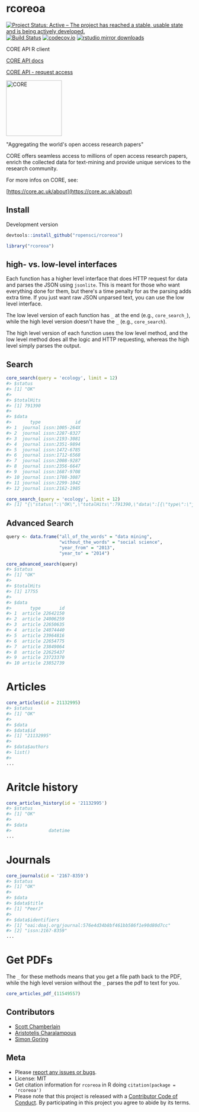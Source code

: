 rcoreoa
=======



[![Project Status: Active – The project has reached a stable, usable state and is being actively developed.](http://www.repostatus.org/badges/latest/active.svg)](http://www.repostatus.org/#active)
[![Build Status](https://travis-ci.org/ropensci/rcoreoa.svg?branch=master)](https://travis-ci.org/ropensci/rcoreoa)
[![codecov.io](https://codecov.io/github/ropensci/rcoreoa/coverage.svg?branch=master)](https://codecov.io/github/ropensci/rcoreoa?branch=master)
[![rstudio mirror downloads](https://cranlogs.r-pkg.org/badges/rcoreoa)](https://github.com/metacran/cranlogs.app)


CORE API R client

[CORE API docs](https://core.ac.uk/docs/)

[CORE API - request access](https://core.ac.uk/api-keys/register)

<a href="https://core.ac.uk">
<img src="https://core.ac.uk/resources/corelogo_hires.png" width="150"
alt="CORE">
</a>

"Aggregating the world's open access research papers"

CORE offers seamless access to millions of open access research papers, enrich
the collected data for text-mining and provide unique services to the research
community.

For more infos on CORE, see:

[https://core.ac.uk/about](https://core.ac.uk/about)

## Install

Development version


```r
devtools::install_github("ropensci/rcoreoa")
```


```r
library("rcoreoa")
```

## high- vs. low-level interfaces

Each function has a higher level interface that does HTTP request for data and parses
the JSON using `jsonlite`. This is meant for those who want everything done for them,
but there's a time penalty for as the parsing adds extra time. If you just want raw JSON
unparsed text, you can use the low level interface.

The low level version of each function has `_` at the end (e.g., `core_search_`), while the
high level version doesn't have the `_` (e.g., `core_search`).

The high level version of each function uses the low level method, and the low level method
does all the logic and HTTP requesting, whereas the high level simply parses the output.

## Search


```r
core_search(query = 'ecology', limit = 12)
#> $status
#> [1] "OK"
#>
#> $totalHits
#> [1] 791390
#>
#> $data
#>       type             id
#> 1  journal issn:1005-264X
#> 2  journal issn:2287-8327
#> 3  journal issn:2193-3081
#> 4  journal issn:2351-9894
#> 5  journal issn:1472-6785
#> 6  journal issn:1712-6568
#> 7  journal issn:2008-9287
#> 8  journal issn:2356-6647
#> 9  journal issn:1687-9708
#> 10 journal issn:1708-3087
#> 11 journal issn:2299-1042
#> 12 journal issn:2162-1985
```


```r
core_search_(query = 'ecology', limit = 12)
#> [1] "{\"status\":\"OK\",\"totalHits\":791390,\"data\":[{\"type\":\"journal\",\"id\":\"issn:1005-264X\"},{\"type\":\"journal\",\"id\":\"issn:2287-8327\"},{\"type\":\"journal\",\"id\":\"issn:2193-3081\"},{\"type\":\"journal\",\"id\":\"issn:2351-9894\"},{\"type\":\"journal\",\"id\":\"issn:1472-6785\"},{\"type\":\"journal\",\"id\":\"issn:1712-6568\"},{\"type\":\"journal\",\"id\":\"issn:2008-9287\"},{\"type\":\"journal\",\"id\":\"issn:2356-6647\"},{\"type\":\"journal\",\"id\":\"issn:1687-9708\"},{\"type\":\"journal\",\"id\":\"issn:1708-3087\"},{\"type\":\"journal\",\"id\":\"issn:2299-1042\"},{\"type\":\"journal\",\"id\":\"issn:2162-1985\"}]}"
```

## Advanced Search


```r
query <- data.frame("all_of_the_words" = "data mining",
                    "without_the_words" = "social science",
                    "year_from" = "2013",
                    "year_to" = "2014")

core_advanced_search(query)
#> $status
#> [1] "OK"
#>
#> $totalHits
#> [1] 17755
#>
#> $data
#>       type       id
#> 1  article 22642150
#> 2  article 24006259
#> 3  article 22650635
#> 4  article 24074440
#> 5  article 23964816
#> 6  article 22654775
#> 7  article 23849064
#> 8  article 22625437
#> 9  article 23723370
#> 10 article 23852739
```

# Articles


```r
core_articles(id = 21132995)
#> $status
#> [1] "OK"
#>
#> $data
#> $data$id
#> [1] "21132995"
#>
#> $data$authors
#> list()
#>
...
```

# Aritcle history


```r
core_articles_history(id = '21132995')
#> $status
#> [1] "OK"
#>
#> $data
#>              datetime
...
```

# Journals


```r
core_journals(id = '2167-8359')
#> $status
#> [1] "OK"
#>
#> $data
#> $data$title
#> [1] "PeerJ"
#>
#> $data$identifiers
#> [1] "oai:doaj.org/journal:576e4d34b8bf461bb586f1e90d80d7cc"
#> [2] "issn:2167-8359"
...
```

# Get PDFs

The `_` for these methods means that you get a file path back to the PDF, while the
high level version without the `_` parses the pdf to text for you.


```r
core_articles_pdf_(11549557)
```

## Contributors

* [Scott Chamberlain](https://github.com/sckott)
* [Aristotelis Charalampous](https://github.com/aresxs91)
* [Simon Goring](https://github.com/SimonGoring)

## Meta

* Please [report any issues or bugs](https://github.com/ropensci/rcoreoa/issues).
* License: MIT
* Get citation information for `rcoreoa` in R doing `citation(package = 'rcoreoa')`
* Please note that this project is released with a [Contributor Code of Conduct](CONDUCT.md). By participating in this project you agree to abide by its terms.
